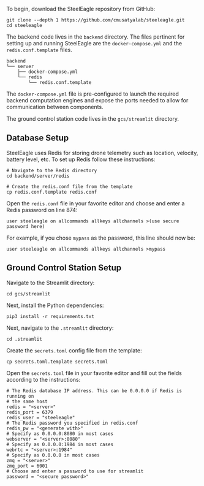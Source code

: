 To begin, download the SteelEagle repository from GitHub:

```
git clone --depth 1 https://github.com/cmusatyalab/steeleagle.git
cd steeleagle
```

The backend code lives in the `backend` directory. The files pertinent for
setting up and running SteelEagle are the `docker-compose.yml` and the
`redis.conf.template` files.

```
backend
└── server
    ├── docker-compose.yml
    └── redis
        └── redis.conf.template

```
The `docker-compose.yml` file is pre-configured to launch the required
backend computation engines and expose the ports needed to allow for
communication between components.

The ground control station code lives in the `gcs/streamlit` directory.

## Database Setup

SteelEagle uses Redis for storing drone telemetry such as location, velocity,
battery level, etc. To set up Redis follow these instructions:
```
# Navigate to the Redis directory
cd backend/server/redis

# Create the redis.conf file from the template
cp redis.conf.template redis.conf
```

Open the `redis.conf` file in your favorite editor and choose and enter a
Redis password on line 874:
```
user steeleagle on allcommands allkeys allchannels >(use secure password here)
```
For example, if you chose `mypass` as the password, this line should now be:
```
user steeleagle on allcommands allkeys allchannels >mypass
```

## Ground Control Station Setup
Navigate to the Streamlit directory:
```
cd gcs/streamlit
```
Next, install the Python dependencies:
```
pip3 install -r requirements.txt
```
Next, navigate to the `.streamlit` directory:
```
cd .streamlit
```
Create the `secrets.toml` config file from the template:
```
cp secrets.toml.template secrets.toml
```
Open the `secrets.toml` file in your favorite editor and fill out the fields
according to the instructions:
```
# The Redis database IP address. This can be 0.0.0.0 if Redis is running on
# the same host
redis = "<server>"
redis_port = 6379
redis_user = "steeleagle"
# The Redis password you specified in redis.conf
redis_pw = "<generate with>"
# Specify as 0.0.0.0:8080 in most cases
webserver = "<server>:8080"
# Specify as 0.0.0.0:1984 in most cases
webrtc = "<server>:1984"
# Specify as 0.0.0.0 in most cases
zmq = "<server>"
zmq_port = 6001
# Choose and enter a password to use for streamlit
password = "<secure password>"
```
